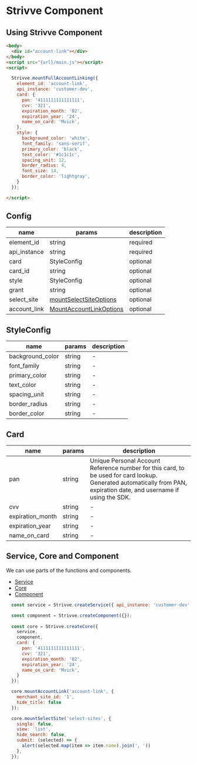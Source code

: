 # Strivve Component

## Using Strivve Component

```html
<body>
  <div id="account-link"></div>
</body>
<script src="{url}/main.js"></script>
<script>

  Strivve.mountFullAccountLinking({
    element_id: 'account-link',
    api_instance: 'customer-dev',
    card: {
      pan: '4111111111111111',
      cvv: '321',
      expiration_month: '02',
      expiration_year: '24',
      name_on_card: 'Mvick',
    },
    style: {
      background_color: 'white',
      font_family: 'sans-serif',
      primary_color: 'black',
      text_color: '#1c1c1c',
      spacing_unit: 12,
      border_radius: 4,
      font_size: 14,
      border_color: 'lightgray',
    }
  });

</script>
```

## Config

| name | params | description |
|---|---|---|
| element_id | string | required |
| api_instance | string | required |
| card | StyleConfig | optional |
| card_id | string | optional |
| style | StyleConfig | optional |
| grant | string | optional |
| select_site | [mountSelectSiteOptions](docs/component.md#mountSelectSitecomponent) | optional |
| account_link | [MountAccountLinkOptions](docs/component.md#mountaccountlinkoptions) | optional |



## StyleConfig

| name | params | description |
|---|---|---|
| background_color | string | - |
| font_family | string | - |
| primary_color | string | - |
| text_color | string | - |
| spacing_unit | string | - |
| border_radius | string | - |
| border_color | string | - |

## Card

| name | params | description |
|---|---|---|
| pan | string | Unique Personal Account Reference number for this card, to be used for card lookup. Generated automatically from PAN, expiration date, and username if using the SDK. |
| cvv | string | - |
| expiration_month | string | - |
| expiration_year | string | - |
| name_on_card | string | - |

## Service, Core and Component
We can use parts of the functions and components.
- [Service](docs/service.md) 
- [Core](docs/core.md) 
- [Component](docs/component.md) 

```js
  const service = Strivve.createService({ api_instance: 'customer-dev' });

  const component = Strivve.createComponent({});
  
  const core = Strivve.createCore({
    service,
    component,
    card: {
      pan: '4111111111111111',
      cvv: '321',
      expiration_month: '02',
      expiration_year: '24',
      name_on_card: 'Mvick',
    }
  });

  core.mountAccountLink('account-link', {
    merchant_site_id: '1',
    hide_title: false
  });

  core.mountSelectSite('select-sites', {
    single: false,
    view: 'list',
    hide_search: false,
    submit: (selected) => {
      alert(selected.map(item => item.name).join(', '))
    },
  });
```
